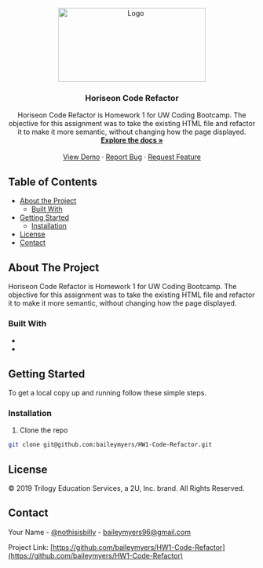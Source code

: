 <p align="center">
  <a href="https://baileymyers.github.io/HW1-Code-Refactor/">
    <img src="./assets/images/digital-marketing-meeting.jpg" alt="Logo" width="300" height="150">
  </a>

  <h3 align="center">Horiseon Code Refactor</h3>

  <p align="center">
    Horiseon Code Refactor is Homework 1 for UW Coding Bootcamp. The objective for this assignment was to take the existing HTML file and refactor it to make it more semantic, without changing how the page displayed.
    <br />
    <a href="https://github.com/github_username/repo_name"><strong>Explore the docs »</strong></a>
    <br />
    <br />
    <a href="https://github.com/github_username/repo_name">View Demo</a>
    ·
    <a href="https://github.com/github_username/repo_name/issues">Report Bug</a>
    ·
    <a href="https://github.com/github_username/repo_name/issues">Request Feature</a>
  </p>
</p>



<!-- TABLE OF CONTENTS -->
## Table of Contents

* [About the Project](#about-the-project)
  * [Built With](#built-with)
* [Getting Started](#getting-started)
  * [Installation](#installation)
* [License](#license)
* [Contact](#contact)



<!-- ABOUT THE PROJECT -->
## About The Project

Horiseon Code Refactor is Homework 1 for UW Coding Bootcamp. The objective for this assignment was to take the existing HTML file and refactor it to make it more semantic, without changing how the page displayed.

### Built With

* [](HTML5)
* [](CSS)



<!-- GETTING STARTED -->
## Getting Started

To get a local copy up and running follow these simple steps.

### Installation

1. Clone the repo
```sh
git clone git@github.com:baileymyers/HW1-Code-Refactor.git
```

<!-- LICENSE -->
## License

© 2019 Trilogy Education Services, a 2U, Inc. brand. All Rights Reserved.



<!-- CONTACT -->
## Contact

Your Name - [@nothisisbilly](https://twitter.com/nothisisbilly) - baileymyers96@gmail.com

Project Link: [https://github.com/baileymyers/HW1-Code-Refactor](https://github.com/baileymyers/HW1-Code-Refactor)

